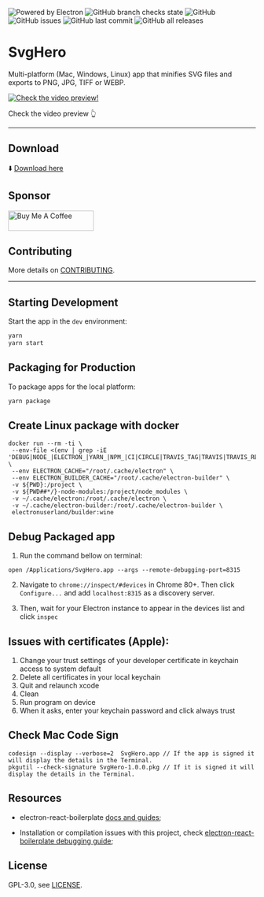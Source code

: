 ![Powered by Electron](https://img.shields.io/badge/powered%20by-Electron-brightgreen?style=flat-square) ![GitHub branch checks state](https://img.shields.io/github/checks-status/ricardodantas/svghero-app/master?style=flat-square) ![GitHub](https://img.shields.io/github/license/ricardodantas/svghero-app?style=flat-square) ![GitHub issues](https://img.shields.io/github/issues/ricardodantas/svghero-app?style=flat-square) ![GitHub last commit](https://img.shields.io/github/last-commit/ricardodantas/svghero-app?style=flat-square) ![GitHub all releases](https://img.shields.io/github/downloads/ricardodantas/svghero-app/total?style=flat-square)

# SvgHero

Multi-platform (Mac, Windows, Linux) app that minifies SVG files and exports to PNG, JPG, TIFF or WEBP.

[![Check the video preview!](https://img.youtube.com/vi/MTGt5tQc-vo/0.jpg)](https://www.youtube.com/watch?v=MTGt5tQc-vo 'Check the video preview!')

Check the video preview 👆

---
## Download

⬇️ [Download here](https://svghero.app/download)


## Sponsor

<a href="https://www.buymeacoffee.com/ricardodantas" target="_blank"><img src="https://cdn.buymeacoffee.com/buttons/default-yellow.png" alt="Buy Me A Coffee" height="41" width="174"></a>


## Contributing

More details on [CONTRIBUTING](CONTRIBUTING.md).

***

## Starting Development

Start the app in the `dev` environment:

```bash
yarn
yarn start
```

## Packaging for Production

To package apps for the local platform:

```bash
yarn package
```

## Create Linux package with docker

```
docker run --rm -ti \
 --env-file <(env | grep -iE 'DEBUG|NODE_|ELECTRON_|YARN_|NPM_|CI|CIRCLE|TRAVIS_TAG|TRAVIS|TRAVIS_REPO_|TRAVIS_BUILD_|TRAVIS_BRANCH|TRAVIS_PULL_REQUEST_|APPVEYOR_|CSC_|GH_|GITHUB_|BT_|AWS_|STRIP|BUILD_') \
 --env ELECTRON_CACHE="/root/.cache/electron" \
 --env ELECTRON_BUILDER_CACHE="/root/.cache/electron-builder" \
 -v ${PWD}:/project \
 -v ${PWD##*/}-node-modules:/project/node_modules \
 -v ~/.cache/electron:/root/.cache/electron \
 -v ~/.cache/electron-builder:/root/.cache/electron-builder \
 electronuserland/builder:wine
```

## Debug Packaged app

1. Run the command bellow on terminal:

```
open /Applications/SvgHero.app --args --remote-debugging-port=8315
```

2. Navigate to `chrome://inspect/#devices` in Chrome 80+. Then click `Configure...` and add `localhost:8315` as a discovery server.

3. Then, wait for your Electron instance to appear in the devices list and click `inspec`

## Issues with certificates (Apple):

1. Change your trust settings of your developer certificate in keychain access to system default
2. Delete all certificates in your local keychain
3. Quit and relaunch xcode
4. Clean
5. Run program on device
6. When it asks, enter your keychain password and click always trust

## Check Mac Code Sign

```
codesign --display --verbose=2  SvgHero.app // If the app is signed it will display the details in the Terminal.
pkgutil --check-signature SvgHero-1.0.0.pkg // If it is signed it will display the details in the Terminal.
```

## Resources

- electron-react-boilerplate [docs and guides](https://electron-react-boilerplate.js.org/docs/installation);

- Installation or compilation issues with this project, check [electron-react-boilerplate debugging guide](https://github.com/electron-react-boilerplate/electron-react-boilerplate/issues/400);

## License

GPL-3.0, see [LICENSE](https://github.com/ricardodantas/svghero-app/blob/master/LICENSE).
